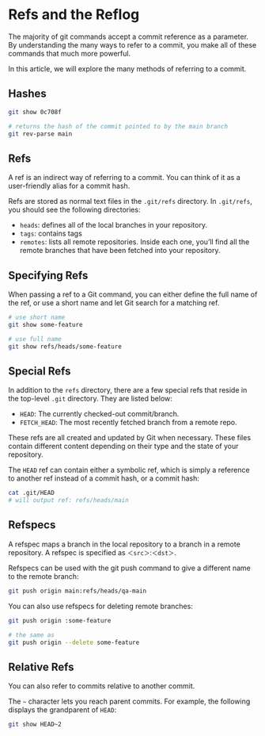 # Refs and the Reflog

The majority of git commands accept a commit reference as a parameter. By understanding the many ways to refer to a commit, you make all of these commands that much more powerful.

In this article, we will explore the many methods of referring to a commit.

## Hashes

```sh
git show 0c708f

# returns the hash of the commit pointed to by the main branch
git rev-parse main
```

## Refs

A ref is an indirect way of referring to a commit. You can think of it as a user-friendly alias for a commit hash.

Refs are stored as normal text files in the `.git/refs` directory. In `.git/refs`, you should see the following directories:

- `heads`: defines all of the local branches in your repository.
- `tags`: contains tags
- `remotes`: lists all remote repositories. Inside each one, you’ll find all the remote branches that have been fetched into your repository.


## Specifying Refs

When passing a ref to a Git command, you can either define the full name of the ref, or use a short name and let Git search for a matching ref.

```sh
# use short name
git show some-feature

# use full name
git show refs/heads/some-feature
```


## Special Refs

In addition to the `refs` directory, there are a few special refs that reside in the top-level `.git` directory. They are listed below:

- `HEAD`: The currently checked-out commit/branch.
- `FETCH_HEAD`: The most recently fetched branch from a remote repo.

These refs are all created and updated by Git when necessary. These files contain different content depending on their type and the state of your repository.

The `HEAD` ref can contain either a symbolic ref, which is simply a reference to another ref instead of a commit hash, or a commit hash:

```sh
cat .git/HEAD
# will output ref: refs/heads/main
```


## Refspecs

A refspec maps a branch in the local repository to a branch in a remote repository. A refspec is specified as `＜src＞`:`＜dst＞`.

Refspecs can be used with the git push command to give a different name to the remote branch:

```sh
git push origin main:refs/heads/qa-main
```

You can also use refspecs for deleting remote branches:

```sh
git push origin :some-feature

# the same as
git push origin --delete some-feature
```


## Relative Refs

You can also refer to commits relative to another commit. 

The `~` character lets you reach parent commits. For example, the following displays the grandparent of `HEAD`:

```sh
git show HEAD~2
```